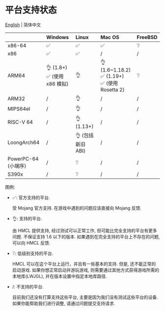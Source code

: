 # 平台支持状态
[English](PLATFORM.md) | 简体中文

|                            | Windows                             | Linux                     | Mac OS                                              | FreeBSD |
|----------------------------|:------------------------------------|:--------------------------|:----------------------------------------------------|:--------|
| x86-64                     | ✅️                                  | ✅️                        | ✅️                                                  | ❔       |
| x86                        | ✅️                                  | ✅️                        | /                                                   | /       |
| ARM64                      | 👌 (1.8+)<br/>✅ (使用 x86 模拟) | 👌                        | 👌 (1.6~1.18.2)<br/>✅ (1.19+)<br/>✅ (使用 Rosetta 2) | ❔       |
| ARM32                      | /️                                  | 👌                        | /                                                   | /       |
| MIPS64el                   | /                                   | 👌                        | /                                                   | /       |
| RISC-V 64                  | /                                   | 👌 (1.13+)                | /                                                   | /       |
| LoongArch64                | /                                   | 👌 (包括新旧 ABI) | /                                                   | /       |
| PowerPC-64 (小端序) | /                                   | ❔                         | /                                                   | /       |
| S390x                      | /                                   | ❔                         | /                                                   | /       |

图例:

* ✅: 官方支持的平台.

  受 Mojang 官方支持. 在游戏中遇到的问题应该直接向 Mojang 反馈.

* 👌: 支持的平台.

  由 HMCL 提供支持, 经过测试可以正常工作, 但可能比完全支持的平台有更多问题.
  不保证支持 1.6 以下的版本.
  如果遇到在完全支持的平台上不存在的问题, 可以向 HMCL 反馈.

* ❔: 低级别支持的平台.

  HMCL 可以在这个平台上运行，并且有一些基本的支持.
  但是, 还不能正常的启动游戏.
  如果你想正常启动并游玩游戏,
  则需要通过其他方式获得游戏所需的本地库(LWJGL), 并在版本设置中指定本地库路径.

* /: 不支持的平台.

  目前我们还没有打算支持这些平台, 主要是因为我们没有测试这些平台的设备.
  如果你能帮助我们进行调整, 请通过问题提交支持请求.
